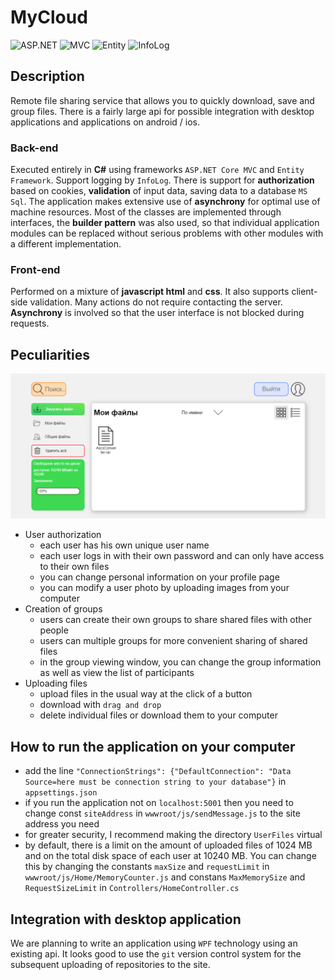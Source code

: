 # MyCloud
![ASP.NET](https://img.shields.io/badge/ASP.NET%20Core-5.0-informational)
![MVC](https://img.shields.io/badge/MVC%20Framework-5.0-informational)
![Entity](https://img.shields.io/badge/Entity%20Framework-6.0-brightgreen)
![InfoLog](https://img.shields.io/badge/InfoLog-1.0.0-orange)
## Description
Remote file sharing service that allows you to quickly download, save and group files. 
There is a fairly large api for possible integration with desktop applications and applications on android / ios.
### Back-end
Executed entirely in **C#** using frameworks `ASP.NET Core MVC` and `Entity Framework`.
Support logging by `InfoLog`.
There is support for **authorization** based on cookies, **validation** of input data, saving data to a database `MS Sql`.
The application makes extensive use of **asynchrony** for optimal use of machine resources.
Most of the classes are implemented through interfaces, the **builder pattern** was also used, so that individual application modules can be replaced without serious problems with other modules with a different implementation.
### Front-end
Performed on a mixture of **javascript html** and **css**. 
It also supports client-side validation. Many actions do not require contacting the server.
**Asynchrony** is involved so that the user interface is not blocked during requests.
## Peculiarities
![screenMainPage](https://github.com/KorablikDimak/MyCloud/raw/master/screenMainPage.png)
- User authorization
  - each user has his own unique user name
  - each user logs in with their own password and can only have access to their own files
  - you can change personal information on your profile page
  - you can modify a user photo by uploading images from your computer
- Creation of groups
  - users can create their own groups to share shared files with other people
  - users can multiple groups for more convenient sharing of shared files
  - in the group viewing window, you can change the group information as well as view the list of participants
- Uploading files
  - upload files in the usual way at the click of a button
  - download with `drag and drop`
  - delete individual files or download them to your computer
## How to run the application on your computer
- add the line `"ConnectionStrings": {"DefaultConnection": "Data Source=here must be connection string to your database"}` in `appsettings.json`
- if you run the application not on `localhost:5001` then you need to change const `siteAddress` in `wwwroot/js/sendMessage.js` to the site address you need
- for greater security, I recommend making the directory `UserFiles` virtual
- by default, there is a limit on the amount of uploaded files of 1024 MB and on the total disk space of each user at 10240 MB. You can change this by changing the constants `maxSize` and `requestLimit` in `wwwroot/js/Home/MemoryCounter.js` and constans `MaxMemorySize` and `RequestSizeLimit` in `Controllers/HomeController.cs`
## Integration with desktop application
We are planning to write an application using `WPF` technology using an existing api. 
It looks good to use the `git` version control system for the subsequent uploading of repositories to the site.
